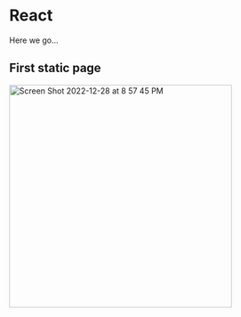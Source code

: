 # React
Here we go...

## First static page

<img width="400" alt="Screen Shot 2022-12-28 at 8 57 45 PM" src="https://user-images.githubusercontent.com/75557717/209905330-36905e40-a8bf-4294-b62f-0d1ee32a843c.png">

